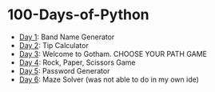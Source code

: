 ﻿# 100-Days-of-Python

- [Day 1](Day1): Band Name Generator
- [Day 2](Day2): Tip Calculator
- [Day 3](Day3): Welcome to Gotham. CHOOSE YOUR PATH GAME
- [Day 4](Day4): Rock, Paper, Scissors Game
- [Day 5](Day5): Password Generator
- [Day 6](Day6): Maze Solver (was not able to do in my own ide)